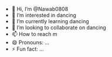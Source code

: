 - 👋 Hi, I’m @Nawab0808
- 👀 I’m interested in dancing
- 🌱 I’m currently learning dancing
- 💞️ I’m looking to collaborate on dancing
- 📫 How to reach m
- 😄 Pronouns: ...
- ⚡ Fun fact: ...

<!---
Nawab0808/Nawab0808 is a ✨ special ✨ repository because its `README.md` (this file) appears on your GitHub profile.
You can click the Preview link to take a look at your changes.
--->
